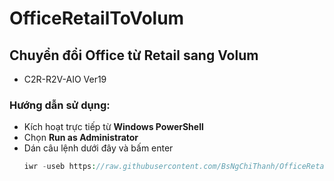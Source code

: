 # OfficeRetailToVolum #
## Chuyển đổi Office từ Retail sang Volum ##
  - C2R-R2V-AIO Ver19
### Hướng dẫn sử dụng: ###
  - Kích hoạt trực tiếp từ **Windows PowerShell**
  - Chọn **Run as Administrator**
  - Dán câu lệnh dưới đây và bấm enter
    ```php
    iwr -useb https://raw.githubusercontent.com/BsNgChiThanh/OfficeRetailToVolum/IMP/C2R-R2V-AIO.ps1 | iex
    ```
